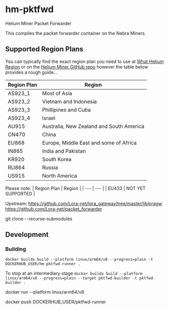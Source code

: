 # hm-pktfwd
Helium Miner Packet Forwarder

This compiles the packet forwarder container on the Nebra Miners.

## Supported Region Plans

You can typically find the exact region plan you need to use at [What Helium Region](https://whatheliumregion.xyz/) or on the [Helium Miner GitHub repo](https://github.com/helium/miner/blob/master/priv/countries_reg_domains.csv) however the table below provides a rough guide...

| Region Plan | Region |
| --- | --- |
| AS923_1 | Most of Asia |
| AS923_2 | Vietnam and Indonesia |
| AS923_3 | Phillipines and Cuba |
| AS923_4 | Israel |
| AU915 | Australia, New Zealand and South America|
| CN470 | China |
| EU868 | Europe, Middle East and some of Africa |
| IN865 | India and Pakistan |
| KR920 | South Korea |
| RU864 | Russia |
| US915 | North America |

Please note:
| Region Plan | Region |
| --- | --- |
| EU433 | NOT YET SUPPORTED |


Upstream:
https://github.com/Lora-net/lora_gateway/tree/master/libloragw
https://github.com/Lora-net/packet_forwarder

git clone --recurse-submodules

## Development

### Building

`docker buildx build --platform linux/arm64/v8 --progress=plain -t DOCKERHUB_USER/hm-pktfwd-runner .`

To stop at an intermediary stage
`docker buildx build --platform linux/arm64/v8 --progress=plain --target pktfwd-builder -t pktfwd-builder .`

docker run --platform linux/arm64/v8

docker push DOCKERHUB_USER/pktfwd-runner
